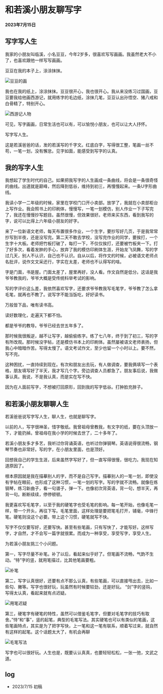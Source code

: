 # 和若溪小朋友聊写字

#### 2023年7月15日

## 写字写人生

我家的小朋友叫临溪，小名豆豆，今年2岁多，很喜欢写写画画。我虽然老大不小了，也喜欢跟他一样写写画画。

豆豆在我的本子上，涂涂抹抹。

![豆豆的画](./assets/4.jpeg)

我也在我的纸上，涂涂抹抹。豆豆很开心，我也很开心。我从来没练习过国画，豆豆要我给他画西游记，就用练字的毛边纸，涂抹几笔，豆豆认出孙悟空、猪八戒和白骨精了，特别开心。

![西游记人物](./assets/5.jpeg)

可见，写字画画，日常生活也可以有，可以愉悦小朋友，也可以让大人抒怀。

写字写人生。

这是若溪爸爸的话，发的若溪写的千字文。红底白字，写得很工整，笔画一丝不苟，一笔一划，没有懈怠。见字如面，能感受到写字的认真。

## 我的写字人生

我想起了学生时代的自己。如果把我写字的人生画成一条曲线，将会是一条很奇怪的曲线。出道就是巅峰，然后降到低谷，维持到初三，再慢慢起来。一条U字形曲线。

我读小学一二年级的时候，家里在学校门口开小卖部。放学了，我就在小卖部柜台上写作业。我会照书上的印刷体，慢慢写，一笔一划模仿，别人作业一下子写完了，我还在慢慢抄写题目。虽然很慢，但效果很好。老师来买东西，看到我写的字，说可以比得上六年级小朋友的好字。

来了一位新语文老师，每天布置很多作业，一个生字，要抄写好几页，于是我常常抄写到半夜，还是没写完。第二天不敢去学校，没写完作业的同学，要挨打，一个生字十大板。老师把竹板打破了，每打一下，不仅仅挨打，还要被竹板夹一下。打了好多次，看着发肿的手心，放弃了我的模仿印刷体生涯，开始龙飞凤舞，写的字过几天，别人不认识，自己也不认识。自从以后，将作文的时候，必被语文老师点名批评，说作文文采还行，字实在太差，老师也不认得写的啥。

字是门面，书是屋。门面太差了，屋里再好，没人看。作文自然是低分。这话是我爷爷教我的，爷爷大概是受传统科举考试的影响。

写的字评价这么差，我依然喜欢写字，还要求爷爷教我写毛笔字，爷爷教了怎么拿毛笔，就再也不教了。说写字不能当饭吃，好好读书。

万般皆下品，唯有读书高。

读好数理化，走遍天下都不怕。

都是爷爷的教导。爷爷已经去世五年多了。

那时候我很叛逆，越不让写字，越偷偷练字。练了七八年，终于到了初三，写的字有所改观。那时候没字帖，还是模仿书本上的印刷体。虽然屡被语文老师表扬，但我心中暗暗作苦。写得太慢了。语文考试作文，至少也留一个小时以上。要不然，写不完。

这种困扰，一直持续到现在。有次和朋友出去玩，有人做调查，要我俩填写一个表格，朋友填写好了半天，我才写几个字。旁边调查人员都急了。朋友事后说，我做事认真。我说，不是我认真，而是实在写不快。

因为在人面前写字，不想被打回原形，回到我的写字低谷。打肿脸充胖子。

## 和若溪小朋友聊聊人生

若溪爸爸说写字写人生，聊人生，也就是聊写字。

以前的人，写字很神圣，惜字敬纸。我曾祖母曾教我，有文字的纸，要在头顶放一下，才能扔掉。曾祖母在我小学的时候去世了，二十多年了。

若溪小朋友多才多艺，我听过你背诵英语，也听过你弹钢琴。英语说得很流畅，钢琴节奏也非常好。写的字，在小朋友里面，也是顶好。

回想我自己的学生生涯，后来虽然字写好了，但一直写得很慢，很吃力。我现在知道原因了。

根本原因就是我在描摹别人的字，而不是自己写字。描摹别人的一笔一划，即使没有字帖在眼前，也形成了这种习惯，一笔一划的写字。写的字就不流畅。就像在练钢琴，练习新曲子，看一句谱子，弹一下。也像初次背英语，背一句，想半天，再背一句。断断续续，停停顿顿。

我更喜欢写毛笔字，以至于我的硬笔字也受毛笔的影响。每一笔开始，也像毛笔一样，带一个开头，再往下写。毛笔里面，这样处理是要把笔毛打开，铺毫，中锋行笔。硬笔则没这个必要。带上这个习惯，硬笔就写不快。

写字不仅仅要写好，还要写快。甚至有些笔画，只有写快了，才能写好。这样写字，才自然，才不会写一篇字就很累。而成为一种享受，享受写字，享受人生。

为若溪小朋友挑三个小问题。

第一，写字尽量不补笔。补了以后，看起来似乎好了。但笔画不流畅，气韵不生动。“特”字的竖，就用笔描过，比其他笔画要粗。

![补笔](./assets/1.jpeg)

第二，写字认真很好，还要有点不那么认真，有些笔画，可以直接甩出去，比如一些勾、撇等。写字也很好玩，玩虽然有时候要较劲，还是好玩。
“剑”字的竖钩，写得太认真，看起来就有点迟疑。

![用笔迟疑](./assets/2.jpeg)

第三，硬笔字有硬笔的特性，虽然可以借鉴毛笔字，但要对毛笔字的技巧有取舍。”恃“和“事”，竖的起笔，典型的毛笔写法。其实硬笔也可以有类似的笔画，这些笔画特点，其实是为了把字写快，上一笔和这一笔有联系，顺着写过来，就自然有这样的起笔。这个话题太大了，有机会再聊

![毛笔写法](./assets/3.jpeg)

写字也可以很好玩。人生也是，既要认认真真，也要轻轻松松，一张一弛，文武之道。

## log

- 2023/7/15 初稿